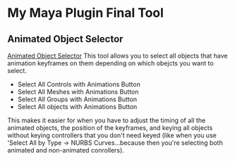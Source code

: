 # My Maya Plugin Final Tool

## Animated Object Selector

[Animated Object Selector]("src/TDFinalTool.py")
This tool allows you to select all objects that have animation keyframes on them depending on which obejcts you want to select.

* Select All Controls with Animations Button
* Select All Meshes with Animations Button
* Select All Groups with Animations Button
* Select All objects with Animations Button

This makes it easier for when you have to adjust the timing of all the animated objects, the position of the keyframes, and keying all objects without keying controllers that you don't need keyed (like when you use 'Select All by Type -> NURBS Curves...because then you're selecting both animated and non-animated conrollers).

